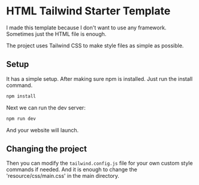# HTML Tailwind Starter Template

I made this template because I don't want to use any framework.
Sometimes just the HTML file is enough.

The project uses Tailwind CSS to make style files as simple as possible.

## Setup

It has a simple setup. After making sure npm is installed. Just run the install command.

```bash
npm install
```

Next we can run the dev server:

```bash
npm run dev
```

And your website will launch.

## Changing the project

Then you can modify the `tailwind.config.js` file for your own custom style commands if needed.
And it is enough to change the 'resource/css/main.css' in the main directory.
